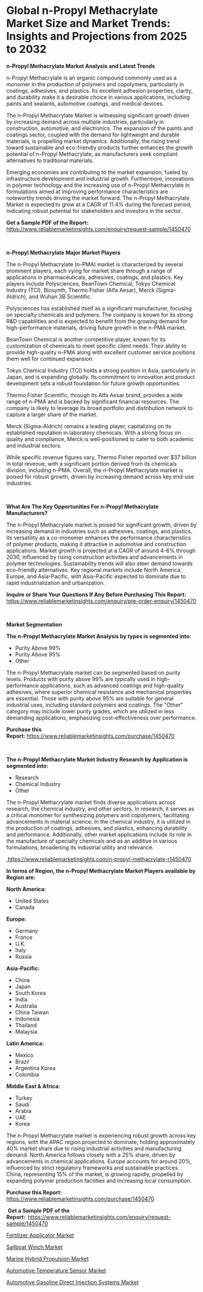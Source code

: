 <p><h1>Global n-Propyl Methacrylate Market Size and Market Trends: Insights and Projections from 2025 to 2032</h1></p><p><strong>n-Propyl Methacrylate Market Analysis and Latest Trends</strong></p>
<p><p>n-Propyl Methacrylate is an organic compound commonly used as a monomer in the production of polymers and copolymers, particularly in coatings, adhesives, and plastics. Its excellent adhesion properties, clarity, and durability make it a desirable choice in various applications, including paints and sealants, automotive coatings, and medical devices.</p><p>The n-Propyl Methacrylate Market is witnessing significant growth driven by increasing demand across multiple industries, particularly in construction, automotive, and electronics. The expansion of the paints and coatings sector, coupled with the demand for lightweight and durable materials, is propelling market dynamics. Additionally, the rising trend toward sustainable and eco-friendly products further enhances the growth potential of n-Propyl Methacrylate, as manufacturers seek compliant alternatives to traditional materials.</p><p>Emerging economies are contributing to the market expansion, fueled by infrastructure development and industrial growth. Furthermore, innovations in polymer technology and the increasing use of n-Propyl Methacrylate in formulations aimed at improving performance characteristics are noteworthy trends driving the market forward. The n-Propyl Methacrylate Market is expected to grow at a CAGR of 11.4% during the forecast period, indicating robust potential for stakeholders and investors in the sector.</p></p>
<p><strong>Get a Sample PDF of the Report:&nbsp;</strong> <a href="https://www.reliablemarketinsights.com/enquiry/request-sample/1450470?utm_campaign=2217&utm_medium=2&utm_source=Github&utm_content=ia&utm_term=02022025&utm_id=n-propyl-methacrylate">https://www.reliablemarketinsights.com/enquiry/request-sample/1450470</a></p>
<p>&nbsp;</p>
<p><strong>n-Propyl Methacrylate Major Market Players</strong></p>
<p><p>The n-Propyl Methacrylate (n-PMA) market is characterized by several prominent players, each vying for market share through a range of applications in pharmaceuticals, adhesives, coatings, and plastics. Key players include Polysciences, BeanTown Chemical, Tokyo Chemical Industry (TCI), Biosynth, Thermo Fisher (Alfa Aesar), Merck (Sigma-Aldrich), and Wuhan 3B Scientific.</p><p>Polysciences has established itself as a significant manufacturer, focusing on specialty chemicals and polymers. The company is known for its strong R&D capabilities and is expected to benefit from the growing demand for high-performance materials, driving future growth in the n-PMA market.</p><p>BeanTown Chemical is another competitive player, known for its customization of chemicals to meet specific client needs. Their ability to provide high-quality n-PMA along with excellent customer service positions them well for continued expansion.</p><p>Tokyo Chemical Industry (TCI) holds a strong position in Asia, particularly in Japan, and is expanding globally. Its commitment to innovation and product development sets a robust foundation for future growth opportunities.</p><p>Thermo Fisher Scientific, through its Alfa Aesar brand, provides a wide range of n-PMA and is backed by significant financial resources. The company is likely to leverage its broad portfolio and distribution network to capture a larger share of the market.</p><p>Merck (Sigma-Aldrich) remains a leading player, capitalizing on its established reputation in laboratory chemicals. With a strong focus on quality and compliance, Merck is well-positioned to cater to both academic and industrial sectors.</p><p>While specific revenue figures vary, Thermo Fisher reported over $37 billion in total revenue, with a significant portion derived from its chemicals division, including n-PMA. Overall, the n-Propyl Methacrylate market is poised for robust growth, driven by increasing demand across key end-use industries.</p></p>
<p>&nbsp;</p>
<p><strong>What Are The Key Opportunities For n-Propyl Methacrylate Manufacturers?</strong></p>
<p><p>The n-Propyl Methacrylate market is poised for significant growth, driven by increasing demand in industries such as adhesives, coatings, and plastics. Its versatility as a co-monomer enhances the performance characteristics of polymer products, making it attractive in automotive and construction applications. Market growth is projected at a CAGR of around 4-6% through 2030, influenced by rising construction activities and advancements in polymer technologies. Sustainability trends will also steer demand towards eco-friendly alternatives. Key regional markets include North America, Europe, and Asia-Pacific, with Asia-Pacific expected to dominate due to rapid industrialization and urbanization.</p></p>
<p><strong>Inquire or Share Your Questions If Any Before Purchasing This Report:</strong> <a href="https://www.reliablemarketinsights.com/enquiry/pre-order-enquiry/1450470?utm_campaign=2217&utm_medium=2&utm_source=Github&utm_content=ia&utm_term=02022025&utm_id=n-propyl-methacrylate">https://www.reliablemarketinsights.com/enquiry/pre-order-enquiry/1450470</a></p>
<p>&nbsp;</p>
<p><strong>Market Segmentation</strong></p>
<p><strong>The n-Propyl Methacrylate Market Analysis by types is segmented into:</strong></p>
<p><ul><li>Purity Above 99%</li><li>Purity Above 95%</li><li>Other</li></ul></p>
<p><p>The n-Propyl Methacrylate market can be segmented based on purity levels. Products with purity above 99% are typically used in high-performance applications, such as advanced coatings and high-quality adhesives, where superior chemical resistance and mechanical properties are essential. Those with purity above 95% are suitable for general industrial uses, including standard polymers and coatings. The "Other" category may include lower purity grades, which are utilized in less demanding applications, emphasizing cost-effectiveness over performance.</p></p>
<p><strong>Purchase this Report:&nbsp;</strong><a href="https://www.reliablemarketinsights.com/purchase/1450470?utm_campaign=2217&utm_medium=2&utm_source=Github&utm_content=ia&utm_term=02022025&utm_id=n-propyl-methacrylate">https://www.reliablemarketinsights.com/purchase/1450470</a></p>
<p>&nbsp;</p>
<p><strong>The n-Propyl Methacrylate Market Industry Research by Application is segmented into:</strong></p>
<p><ul><li>Research</li><li>Chemical Industry</li><li>Other</li></ul></p>
<p><p>The n-Propyl Methacrylate market finds diverse applications across research, the chemical industry, and other sectors. In research, it serves as a critical monomer for synthesizing polymers and copolymers, facilitating advancements in material science. In the chemical industry, it is utilized in the production of coatings, adhesives, and plastics, enhancing durability and performance. Additionally, other market applications include its role in the manufacture of specialty chemicals and as an additive in various formulations, broadening its industrial utility and relevance.</p></p>
<p><a href="https://www.reliablemarketinsights.com/n-propyl-methacrylate-r1450470?utm_campaign=2217&utm_medium=2&utm_source=Github&utm_content=ia&utm_term=02022025&utm_id=n-propyl-methacrylate">&nbsp;https://www.reliablemarketinsights.com/n-propyl-methacrylate-r1450470</a></p>
<p><strong>In terms of Region, the n-Propyl Methacrylate Market Players available by Region are:</strong></p>
<p>
    <p> <strong> North America: </strong>
        <ul>
            <li>United States</li>
            <li>Canada</li>
        </ul>
        </p> 
    <p> <strong> Europe: </strong>
        <ul>
            <li>Germany</li>
            <li>France</li>
            <li>U.K.</li>
            <li>Italy</li>
            <li>Russia</li>
        </ul>
        </p> 
    <p> <strong> Asia-Pacific: </strong>
        <ul>
            <li>China</li>
            <li>Japan</li>
            <li>South Korea</li>
            <li>India</li>
            <li>Australia</li>
            <li>China Taiwan</li>
            <li>Indonesia</li>
            <li>Thailand</li>
            <li>Malaysia</li>
        </ul>
        </p> 
    <p> <strong> Latin America: </strong>
        <ul>
            <li>Mexico</li>
            <li>Brazil</li>
            <li>Argentina Korea</li>
            <li>Colombia</li>
        </ul>
        </p> 
    <p> <strong> Middle East & Africa: </strong>
        <ul>
            <li>Turkey</li>
            <li>Saudi</li>
            <li>Arabia</li>
            <li>UAE</li>
            <li>Korea</li>
        </ul>
    </p>
    </p>
<p><p>The n-Propyl Methacrylate market is experiencing robust growth across key regions, with the APAC region projected to dominate, holding approximately 40% market share due to rising industrial activities and manufacturing demand. North America follows closely with a 25% share, driven by advancements in chemical applications. Europe accounts for around 20%, influenced by strict regulatory frameworks and sustainable practices. China, representing 15% of the market, is growing rapidly, propelled by expanding polymer production facilities and increasing local consumption.</p></p>
<p><strong>Purchase this Report: </strong><a href="https://www.reliablemarketinsights.com/purchase/1450470?utm_campaign=2217&utm_medium=2&utm_source=Github&utm_content=ia&utm_term=02022025&utm_id=n-propyl-methacrylate">https://www.reliablemarketinsights.com/purchase/1450470</a></p>
<p>&nbsp;<strong>Get a Sample PDF of the Report:&nbsp;&nbsp;</strong><a href="https://www.reliablemarketinsights.com/enquiry/request-sample/1450470?utm_campaign=2217&utm_medium=2&utm_source=Github&utm_content=ia&utm_term=02022025&utm_id=n-propyl-methacrylate">https://www.reliablemarketinsights.com/enquiry/request-sample/1450470</a></p>
<p><strong></strong></p>
<p><p><a href="https://www.linkedin.com/pulse/future-trends-growth-prospects-fertilizer-applicator-market-forecast-5kdyf?utm_campaign=2217&utm_medium=2&utm_source=Github&utm_content=ia&utm_term=02022025&utm_id=n-propyl-methacrylate">Fertilizer Applicator Market</a></p><p><a href="https://www.linkedin.com/pulse/report-global-sailboat-winch-size-valuation-current-cagr-10-ujefc?utm_campaign=2217&utm_medium=2&utm_source=Github&utm_content=ia&utm_term=02022025&utm_id=n-propyl-methacrylate">Sailboat Winch Market</a></p><p><a href="https://www.linkedin.com/pulse/future-marine-hybrid-propulsion-market-expected-cagr-117-over-c6bqc?utm_campaign=2217&utm_medium=2&utm_source=Github&utm_content=ia&utm_term=02022025&utm_id=n-propyl-methacrylate">Marine Hybrid Propulsion Market</a></p><p><a href="https://www.linkedin.com/pulse/automotive-temperature-sensor-market-outlook-2025-2032-trends-yszwc?utm_campaign=2217&utm_medium=2&utm_source=Github&utm_content=ia&utm_term=02022025&utm_id=n-propyl-methacrylate">Automotive Temperature Sensor Market</a></p><p><a href="https://www.linkedin.com/pulse/automotive-gasoline-direct-injection-systems-market-size-growth-8t0ge?utm_campaign=2217&utm_medium=2&utm_source=Github&utm_content=ia&utm_term=02022025&utm_id=n-propyl-methacrylate">Automotive Gasoline Direct Injection Systems Market</a></p></p>